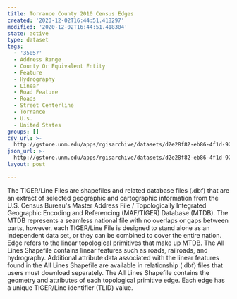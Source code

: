 ```yaml
---
title: Torrance County 2010 Census Edges
created: '2020-12-02T16:44:51.418297'
modified: '2020-12-02T16:44:51.418304'
state: active
type: dataset
tags:
  - '35057'
  - Address Range
  - County Or Equivalent Entity
  - Feature
  - Hydrography
  - Linear
  - Road Feature
  - Roads
  - Street Centerline
  - Torrance
  - U.s.
  - United States
groups: []
csv_url: >-
  http://gstore.unm.edu/apps/rgisarchive/datasets/d2e28f82-eb86-4f1d-9246-c1e57c5d814e/tl_2010_35057_edges.derived.csv
json_url: >-
  http://gstore.unm.edu/apps/rgisarchive/datasets/d2e28f82-eb86-4f1d-9246-c1e57c5d814e/tl_2010_35057_edges.derived.json
layout: post

---
```

The TIGER/Line Files are shapefiles and related database files (.dbf) that are an extract of selected geographic and cartographic information from the U.S. Census Bureau's Master Address File / Topologically Integrated Geographic Encoding and Referencing (MAF/TIGER) Database (MTDB).  The MTDB represents a seamless national file with no overlaps or gaps between parts, however, each TIGER/Line File is designed to stand alone as an independent data set, or they can be combined to cover the entire nation.  Edge refers to the linear topological primitives that make up MTDB.  The All Lines Shapefile contains linear features such as roads, railroads, and hydrography.  Additional attribute data associated with the linear features found in the All Lines Shapefile are available in relationship (.dbf) files that users must download separately.  The All Lines Shapefile contains the geometry and attributes of each topological primitive edge.  Each edge has a unique TIGER/Line identifier (TLID) value.  

